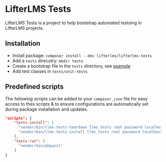LifterLMS Tests
===============

LifterLMS Tests is a project to help bootstrap automated testsing in LifterLMS projects.

## Installation

+ Install package: `composer install --dev lifterlms/lifterlms-tests`
+ Add a `tests` direcotry: `mkdir tests`
+ Create a bootstrap file in the `tests` directory, see [example](examples/bootstrap.php)
+ Add test classes in `tests/unit-tests`

## Predefined scripts

The following scripts can be added to your `composer.json` file for easy access to thes scripts & to ensure configurations are automatically set during package installation and updates.

```json
"scripts": {
    "tests-install": [
      "vendor/bin/llms-tests-teardown llms_tests root password localhost",
      "vendor/bin/llms-tests-install llms_tests root password localhost nightly"
    ],
    "tests-run": [
      "vendor/bin/phpunit"
    ]
}
```
